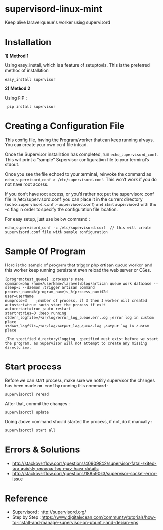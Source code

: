 # supervisord-linux-mint
Keep alive laravel queue's worker using supervisord

# Installation

**1) Method 1**

Using easy_install, which is a feature of setuptools. This is the preferred method of installation

    easy_install supervisor
    
**2) Method 2**

Using PIP :
 
     pip install supervisor
     
# Creating a Configuration File

This config file, having the Program/worker that can keep running always. You can create your own conf file intead.

Once the Supervisor installation has completed, run `echo_supervisord_conf`. This will print a “sample” Supervisor configuration file to your terminal’s stdout.

Once you see the file echoed to your terminal, reinvoke the command as `echo_supervisord_conf > /etc/supervisord.conf`. This won’t work if you do not have root access.

If you don’t have root access, or you’d rather not put the supervisord.conf file in /etc/supervisord.conf, you can place it in the current directory (echo_supervisord_conf > supervisord.conf) and start supervisord with the -c flag in order to specify the configuration file location.

For easy setup, just use below command :

    echo_supervisord_conf -c /etc/supervisord.conf  // this will create supervisord.conf file with sample configuration
    
# Sample Of Program

Here is the sample of program that trigger php artisan queue worker, and this worker keep running persistent even reload the web server or OSes.

    [program:test_queue] ;process's name
    command=php /home/userName/laravel/blog/artisan queue:work database --sleep=3 --daemon ;trigger artisan command
    process_name=%(program_name)s_%(process_num)02d
    user=userName
    numprocs=3    ;number of process, if 3 then 3 worker will created           
    autostart=true ;auto start the process if exit
    autorestart=true ;auto restart
    startretries=0 ;keep running
    stderr_logfile=/var/log/error_log_queue.err.log ;error log in custom place
    stdout_logfile=/var/log/output_log_queue.log ;output log in custom place
    
    ;The specified directory(logging_ specified must exist before we start the program, as Supervisor will not attempt to create any missing directories. 

# Start process

Before we can start process, make sure we notifiy supervisor the changes has been made on .conf by running this command :

    supervisorctl reread
    
After that, commit the changes :

    supervisorctl update
    
Doing above command should started the process, if not, do it manually :

    supervisorctl start all
    
# Errors & Solutions

- http://stackoverflow.com/questions/40909842/supervisor-fatal-exited-too-quickly-process-log-may-have-details
- http://stackoverflow.com/questions/18859063/supervisor-socket-error-issue
    
    
# Reference

 - Supervisord : http://supervisord.org/
 - Step by Step : https://www.digitalocean.com/community/tutorials/how-to-install-and-manage-supervisor-on-ubuntu-and-debian-vps
